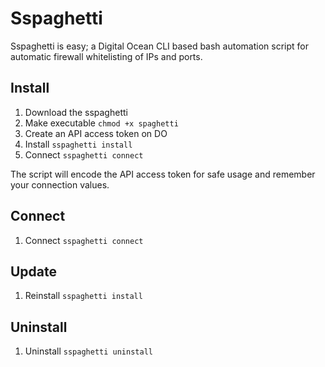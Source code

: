 # Sspaghetti
Sspaghetti is easy; a Digital Ocean CLI based bash automation script for automatic firewall whitelisting of IPs and ports.

## Install
1. Download the sspaghetti
2. Make executable
   `chmod +x spaghetti`
3. Create an API access token on DO
4. Install
   `sspaghetti install`
5. Connect
   `sspaghetti connect`

The script will encode the API access token for safe usage and remember your connection values.

## Connect
1. Connect `sspaghetti connect`

## Update
1. Reinstall
   `sspaghetti install`

## Uninstall
1. Uninstall
   `sspaghetti uninstall`
